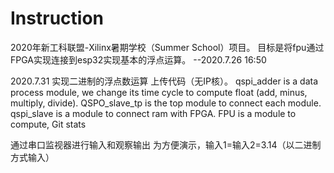 # Instruction
2020年新工科联盟-Xilinx暑期学校（Summer School）项目。 目标是将fpu通过FPGA实现连接到esp32实现基本的浮点运算。
--2020.7.26 16:50

2020.7.31 实现二进制的浮点数运算
上传代码（无IP核）。
qspi_adder is a data process module, we change its time cycle to compute float (add, minus, multiply, divide).
QSPO_slave_tp is the top module to connect each module.
qspi_slave is a module to connect ram with FPGA.
FPU is a module to compute,
Git stats

通过串口监视器进行输入和观察输出
为方便演示，输入1=输入2=3.14（以二进制方式输入）
